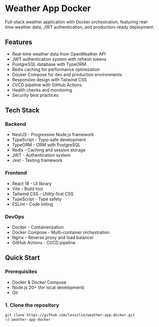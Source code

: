 
# Weather App Docker

Full-stack weather application with Docker orchestration, featuring real-time weather data, JWT authentication, and production-ready deployment.

## Features

- Real-time weather data from OpenWeather API
- JWT authentication system with refresh tokens
- PostgreSQL database with TypeORM
- Redis caching for performance optimization
- Docker Compose for dev and production environments
- Responsive design with Tailwind CSS
- CI/CD pipeline with GitHub Actions
- Health checks and monitoring
- Security best practices

## Tech Stack

### Backend
- NestJS - Progressive Node.js framework
- TypeScript - Type-safe development
- TypeORM - ORM with PostgreSQL
- Redis - Caching and session storage
- JWT - Authentication system
- Jest - Testing framework

### Frontend
- React 18 - UI library
- Vite - Build tool
- Tailwind CSS - Utility-first CSS
- TypeScript - Type safety
- ESLint - Code linting

### DevOps
- Docker - Containerization
- Docker Compose - Multi-container orchestration
- Nginx - Reverse proxy and load balancer
- GitHub Actions - CI/CD pipeline

## Quick Start

### Prerequisites
- Docker & Docker Compose
- Node.js 20+ (for local development)
- Git

### 1. Clone the repository

```bash
git clone https://github.com/lessslie/weather-app-docker.git
cd weather-app-docker